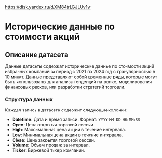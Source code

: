 https://disk.yandex.ru/d/XM84trLGJLUv1w

# Исторические данные по стоимости акций

## Описание датасета

Данные датасеты содержат исторические данные по стоимости акций избранных компаний за период с 2021 по 2024 год с гранулярностью в 10 минут. Данные представляют собой временные ряды, которые могут быть использованы для анализа тенденций на рынке, моделирования финансовых рисков, или разработки стратегий торговли.

### Структура данных

Каждая запись в датасете содержит следующие колонки:

- **Datetime**: Дата и время записи. Формат: `YYYY-MM-DD HH:MM:SS`
- **Open**: Цена открытия торговой сессии.
- **High**: Максимальная цена акции в течение интервала.
- **Low**: Минимальная цена акции в течение интервала.
- **Close**: Цена закрытия торговой сессии.
- **Volume**: Объем продаж за интервал.
- **Ticker**: Биржевой тикер компании.